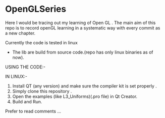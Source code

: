# OpenGLSeries
Here I would be tracing out my learning of Open GL . The main aim of this repo is to record openGL learning in a systematic way with every commit as a new chapter.


Currently the code is tested in linux 
- The lib are build from source code.(repo has only linux binaries as of now).


USING THE CODE:-

IN LINUX:-
1) Install QT (any version) and make sure the compiler kit is set properly .
2) Simply clone this repository .
3) Open the examples (like L3_Uniforms)(.pro file) in Qt Creator.
4) Build and Run.

Prefer to read comments ...
